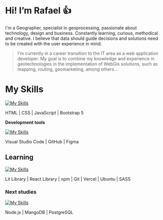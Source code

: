 # Hi! I’m Rafael :thumbsup:

I'm a Geographer, specialist in geoprocessing, passionate about technology, design and business. Constantly learning, curious, methodical and creative. I believe that data should guide decisions and solutions need to be created with the user experience in mind.

> I'm currently in a career transition to the IT area as a web application developer. My goal is to combine my knowledge and experience in geotechnologies in the implementation of WebGis solutions, such as mapping, routing, geomarketing, among others...

# My Skills 
[![My Skills](https://skillicons.dev/icons?i=html,css,js,bootstrap)](https://skillicons.dev)

HTML | CSS | JavaScript | Bootstrap 5

**Development tools**

[![My Skills](https://skillicons.dev/icons?i=vscode,github,figma)](https://skillicons.dev)

Visual Studio Code | GitHub | Figma

##  Learning 
[![My Skills](https://skillicons.dev/icons?i=lit,react,nextjs,npm,git,vercel,ubuntu,sass)](https://skillicons.dev)

Lit Library | React Library | npm | Git | Vercel | Ubuntu | SASS

### Next studies 
[![My Skills](https://skillicons.dev/icons?i=nodejs,mongodb,postgres)](https://skillicons.dev)

Node.js | MangoDB | PostgreSQL
